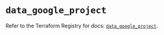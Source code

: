 # `data_google_project`

Refer to the Terraform Registry for docs: [`data_google_project`](https://registry.terraform.io/providers/hashicorp/google-beta/6.46.0/docs/data-sources/google_project).
